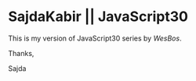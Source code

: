 # SajdaKabir || JavaScript30


This is my version of JavaScript30 series by *WesBos*.


Thanks,


Sajda
